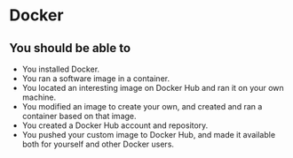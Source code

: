 # Docker 

## You should be able to 
- You installed Docker.
- You ran a software image in a container.
- You located an interesting image on Docker Hub and ran it on your own machine.
- You modified an image to create your own, and created and ran a container based on that image.
- You created a Docker Hub account and repository.
- You pushed your custom image to Docker Hub, and made it available both for yourself and other Docker users.

